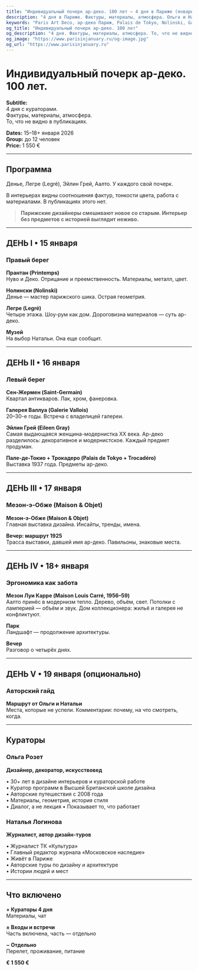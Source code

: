 ```yaml
---
title: "Индивидуальный почерк ар-деко. 100 лет — 4 дня в Париже (январь 2026)"
description: "4 дня в Париже. Фактуры, материалы, атмосфера. Ольга и Наталья. Галереи, отели, шоу-румы. Малые группы."
keywords: "Paris Art Deco, ар-деко Париж, Palais de Tokyo, Nolinski, Galerie Vallois, Maison Louis Carré"
og_title: "Индивидуальный почерк ар-деко. 100 лет"
og_description: "4 дня. Фактуры, материалы, атмосфера. То, что не видно в публикациях."
og_image: "https://www.parisinjanuary.ru/og-image.jpg"
og_url: "https://www.parisinjanuary.ru"
---
```


# Индивидуальный почерк ар-деко. <span class="hero-accent">100 лет</span>.

**Subtitle:**  
4 дня с кураторами.  
Фактуры, материалы, атмосфера.  
То, что не видно в публикациях.

**Dates:** 15–18+ января 2026  
**Group:** до 12 человек  
**Price:** 1 550 €

---

## Программа

Денье, Легре (Legré), Эйлин Грей, Аалто. У каждого свой почерк.

В интерьерах видны соотношения фактур, тонкости цвета, работа с материалами. В публикациях этого нет.

> **Парижские дизайнеры смешивают новое со старым. Интерьер без предметов с историей выглядит неживо.**

---

## ДЕНЬ I • 15 января
### Правый берег

**Прантан (Printemps)**  
Нуво и Деко. Отрицание и преемственность. Материалы, металл, цвет.

**Нолински (Nolinski)**  
Денье — мастер парижского шика. Острая геометрия.

**Легре (Legré)**  
Четыре этажа. Шоу-рум как дом. Дороговизна материалов — суть ар-деко.

**Музей**  
На выбор Натальи. Она еще сообщит.

---

## ДЕНЬ II • 16 января
### Левый берег

**Сен-Жермен (Saint-Germain)**  
Квартал антикваров. Лак, хром, фанеровка.

**Галерея Валлуа (Galerie Vallois)**  
20–30-е годы. Встреча с владелицей галереи.

**Эйлин Грей (Eileen Gray)**  
Самая выдающаяся женщина-модернистка XX века. Ар-деко разделилось: декоративное и модернистское. Каждый предмет продуман.

**Пале-де-Токио + Трокадеро (Palais de Tokyo + Trocadéro)**  
Выставка 1937 года. Предметы ар-деко.

---

## ДЕНЬ III • 17 января
### Мезон-э-Обже (Maison & Objet)

**Мезон-э-Обже (Maison & Objet)**  
Главная выставка дизайна. Инсайты, тренды, имена.

**Вечер: маршрут 1925**  
Трасса выставки, давшей имя ар-деко. Павильоны, знаковые места.

---

## ДЕНЬ IV • 18+ января
### Эргономика как забота

**Мезон Луи Карре (Maison Louis Carré, 1956–59)**  
Аалто принёс в модернизм тепло. Дерево, объём, свет. Потолки с ламперией — объём и звук. Дом коллекционера: жильё и галерея не конфликтуют.

**Парк**  
Ландшафт — продолжение архитектуры.

**Вечер**  
Разговор о четырёх днях.

---

## ДЕНЬ V • 19 января (опционально)
### Авторский гайд

**Маршрут от Ольги и Натальи**  
Места, которые не успели. Комментарии: почему, на что смотреть, когда.

---

## Кураторы

### Ольга Розет
**Дизайнер, декоратор, искусствовед**

• 30+ лет в дизайне интерьеров и кураторской работе  
• Куратор программ в Высшей Британской школе дизайна  
• Авторские путешествия с 2008 года  
• Материалы, геометрия, история стиля  
• Диалог, а не лекция
• Показывает то, что работает

### Наталья Логинова
**Журналист, автор дизайн-туров**

• Журналист ТК «Культура»  
• Главный редактор журнала «Московское наследие»  
• Живёт в Париже  
• Авторские туры по дизайну и архитектуре  
• Истории людей и мест

---

## Что включено

**+ Кураторы 4 дня**  
Материалы, чат

**± Входы и встречи**  
Часть включена, часть — отдельно

**− Отдельно**  
Перелет, проживание, питание

**€ 1 550 €**

